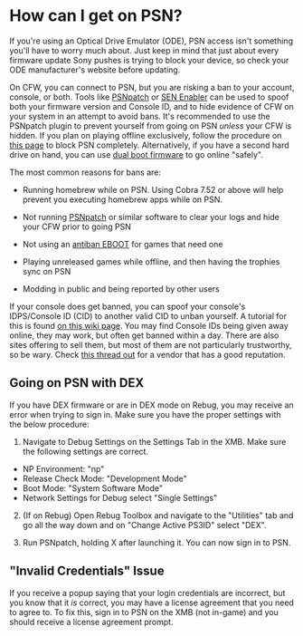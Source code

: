 # How can I get on PSN?

If you're using an Optical Drive Emulator (ODE), PSN access isn't something you'll have to worry much about. Just keep in mind that just about every firmware update Sony pushes is trying to block your device, so check your ODE manufacturer's website before updating.

On CFW, you can connect to PSN, but you are risking a ban to your account, console, or both. Tools like [PSNpatch](../big-stinky-brew/utilities/psnpatch/README.md) or [SEN Enabler](sen_enabler) can be used to spoof both your firmware version and Console ID, and to hide evidence of CFW on your system in an attempt to avoid bans. It's recommended to use the PSNpatch plugin to prevent yourself from going on PSN *unless* your CFW is hidden. If you plan on playing offline exclusively, follow the procedure on [this page](https://www.reddit.com/r/ps3homebrew/wiki/np_environment) to block PSN completely. Alternatively, if you have a second hard drive on hand, you can use [dual boot firmware](dualboot-fw/README.md) to go online "safely".

The most common reasons for bans are:

* Running homebrew while on PSN. Using Cobra 7.52 or above will help prevent you executing homebrew apps while on PSN.

* Not running [PSNpatch](psnpatch) or similar software to clear your logs and hide your CFW prior to going PSN

* Not using an [antiban EBOOT](antiban) for games that need one

* Playing unreleased games while offline, and then having the trophies sync on PSN

* Modding in public and being reported by other users

If your console does get banned, you can spoof your console's IDPS/Console ID (CID) to another valid CID to unban yourself. A tutorial for this is found [on this wiki page](unban). You may find Console IDs being given away online, they may work, but often get banned within a day. There are also sites offering to sell them, but most of them are not particularly trustworthy, so be wary. Check [this thread out](https://www.reddit.com/r/ps3homebrew/comments/2pywcr/ps3_private_consoleid_psid_for_sale_unban_your_ps3/) for a vendor that has a good reputation.

 

## **Going on PSN with DEX**
If you have DEX firmware or are in DEX mode on Rebug, you may receive an error when trying to sign in. Make sure you have the proper settings with the below procedure:

1. Navigate to Debug Settings on the Settings Tab in the XMB. Make sure the following settings are correct.
 * NP Environment: "np"
 * Release Check Mode: "Development Mode"
 * Boot Mode: "System Software Mode"
 * Network Settings for Debug select "Single Settings"

2. (If on Rebug) Open Rebug Toolbox and navigate to the "Utilities" tab and go all the way down and on "Change Active PS3ID" select "DEX".

3. Run PSNpatch, holding X after launching it. You can now sign in to PSN.

 
## **"Invalid Credentials" Issue**

If you receive a popup saying that your login credentials are incorrect, but you know that it *is* correct, you may have a license agreement that you need to agree to. To fix this, sign in to PSN on the XMB (not in-game) and you should receive a license agreement prompt.